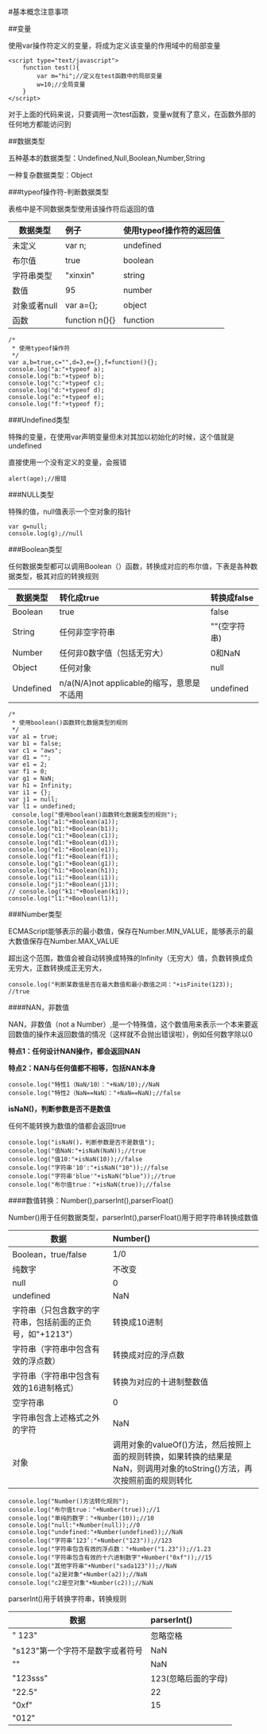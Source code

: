 #基本概念注意事项

##变量

使用var操作符定义的变量，将成为定义该变量的作用域中的局部变量

	<script type="text/javascript">
		function test(){
			var m="hi";//定义在test函数中的局部变量
			w=10;//全局变量
		}
	</script>

对于上面的代码来说，只要调用一次test函数，变量w就有了意义，在函数外部的任何地方都能访问到

##数据类型

五种基本的数据类型：Undefined,Null,Boolean,Number,String

一种复杂数据类型：Object

###typeof操作符-判断数据类型

表格中是不同数据类型使用该操作符后返回的值

|数据类型|例子|使用typeof操作符的返回值|
|---|:--|:---|
|未定义|var n;|undefined|
|布尔值|true|boolean|
|字符串类型|"xinxin"|string|
|数值|95|number|
|对象或者null|var a={};|object|
|函数|function n(){}|function|

	/*
	 * 使用typeof操作符
	 */
	var a,b=true,c="",d=3,e={},f=function(){};
	console.log("a:"+typeof a);
	console.log("b:"+typeof b);
	console.log("c:"+typeof c);
	console.log("d:"+typeof d);
	console.log("e:"+typeof e);
	console.log("f:"+typeof f);

###Undefined类型

特殊的变量，在使用var声明变量但未对其加以初始化的时候，这个值就是undefined

直接使用一个没有定义的变量，会报错

	alert(age);//报错

###NULL类型

特殊的值，null值表示一个空对象的指针

	var g=null;
	console.log(g);//null

###Boolean类型

任何数据类型都可以调用Boolean（）函数，转换成对应的布尔值，下表是各种数据类型，极其对应的转换规则

|数据类型|转化成true|转换成false|
|---|:--|:--|
|Boolean|true|false|
|String|任何非空字符串|""(空字符串)|
|Number|任何非0数字值（包括无穷大）|0和NaN|
|Object|任何对象|null|
|Undefined|n/a(N/A)not applicable的缩写，意思是不适用|undefined|

	/*
     * 使用boolean()函数转化数据类型的规则
     */
    var a1 = true;
    var b1 = false;
    var c1 = "aws";
    var d1 = "";
    var e1 = 2;
    var f1 = 0;
    var g1 = NaN;
    var h1 = Infinity;
    var i1 = {};
    var j1 = null;
    var l1 = undefined;
     console.log("使用boolean()函数转化数据类型的规则");
    console.log("a1:"+Boolean(a1));
    console.log("b1:"+Boolean(b1));
    console.log("c1:"+Boolean(c1));
    console.log("d1:"+Boolean(d1));
    console.log("e1:"+Boolean(e1));
    console.log("f1:"+Boolean(f1));
    console.log("g1:"+Boolean(g1));
    console.log("h1:"+Boolean(h1));
    console.log("i1:"+Boolean(i1));
    console.log("j1:"+Boolean(j1));
    // console.log("k1:"+Boolean(k1));
    console.log("l1:"+Boolean(l1));

###Number类型

ECMAScript能够表示的最小数值，保存在Number.MIN_VALUE，能够表示的最大数值保存在Number.MAX_VALUE

超出这个范围，数值会被自动转换成特殊的Infinity（无穷大）值，负数转换成负无穷大，正数转换成正无穷大，

	console.log("判断某数值是否在最大数值和最小数值之间："+isFinite(123));
	//true

####NAN，非数值

NAN，非数值（not a Number）,是一个特殊值，这个数值用来表示一个本来要返回数值的操作未返回数值的情况（这样就不会抛出错误啦），例如任何数字除以0

**特点1：任何设计NAN操作，都会返回NAN**

**特点2：NAN与任何值都不相等，包括NAN本身**

	console.log("特性1（NaN/10）："+NaN/10);//NaN
    console.log("特性2（NaN==NaN）："+NaN==NaN);//false

**isNaN()，判断参数是否不是数值**

任何不能转换为数值的值都会返回true

	console.log("isNaN()，判断参数是否不是数值");
    console.log("值NaN:"+isNaN(NaN));//true
    console.log("值10:"+isNaN(10));//false
    console.log("字符串'10':"+isNaN("10"));//false
    console.log("字符串'blue'"+isNaN("blue"));//true
    console.log("布尔值true："+isNaN(true));//false

####数值转换：Number(),parserInt(),parserFloat()

Number()用于任何数据类型，parserInt(),parserFloat()用于把字符串转换成数值

|数据|Number()|
|---|:--|
|Boolean，true/false|1/0|
|纯数字|不改变|
|null|0|
|undefined|NaN|
|字符串（只包含数字的字符串，包括前面的正负号，如"+1213"）|转换成10进制|
|字符串（字符串中包含有效的浮点数）|转换成对应的浮点数|
|字符串（字符串中包含有效的16进制格式）|转换为对应的十进制整数值|
|空字符串|0|
|字符串包含上述格式之外的字符|NaN|
|对象|调用对象的valueOf()方法，然后按照上面的规则转换，如果转换的结果是NaN，则调用对象的toString()方法，再次按照前面的规则转化|

	console.log("Number()方法转化规则");
    console.log("布尔值true："+Number(true));//1
    console.log("单纯的数字："+Number(10));//10
    console.log("null:"+Number(null));//0
    console.log("undefined:"+Number(undefined));//NaN
    console.log("字符串‘123’:"+Number("123"));//123
    console.log("字符串包含有效的浮点数："+Number("1.23"));//1.23
    console.log("字符串包含有效的十六进制数字"+Number("0xf"));//15
    console.log("其他字符串"+Number("sada123"));//NaN
    console.log("a2是对象"+Number(a2));//NaN
    console.log("c2是空对象"+Number(c2));//NaN

parserInt()用于转换字符串，转换规则

|数据|parserInt()|
|---|:--|
|"    123"|忽略空格|
|"s123"第一个字符不是数字或者符号|NaN|
|""|NaN|
|"123sss"|123(忽略后面的字母)|
|"22.5"|22|
|"0xf"|15|
|"012"||
